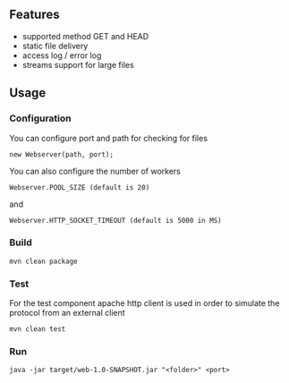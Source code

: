 ## Features
* supported method GET and HEAD
* static file delivery
* access log / error log
* streams support for large files

## Usage

### Configuration
You can configure port and path for checking for files

    new Webserver(path, port);

You can also configure the number of workers

    Webserver.POOL_SIZE (default is 20)

and

    Webserver.HTTP_SOCKET_TIMEOUT (default is 5000 in MS)
### Build
    mvn clean package
### Test
For the test component apache http client is used
in order to simulate the protocol from an external client

    mvn clean test
### Run
    java -jar target/web-1.0-SNAPSHOT.jar "<folder>" <port>

